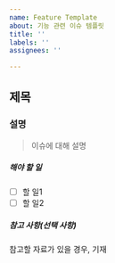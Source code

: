 ```yaml
---
name: Feature Template
about: 기능 관련 이슈 템플릿
title: ''
labels: ''
assignees: ''

---
```


## 제목
### 설명
>이슈에 대해 설명
##### 해야 할 일
- [ ] 할 일1
- [ ] 할 일2
##### 참고 사항(선택 사항)
참고할 자료가 있을 경우, 기재

